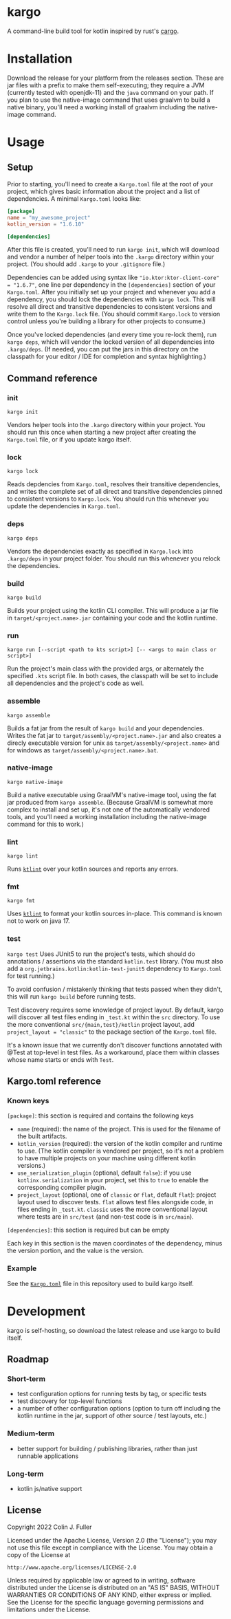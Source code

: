 # kargo

A command-line build tool for kotlin inspired by rust's [cargo](https://doc.rust-lang.org/cargo/).

# Installation

Download the release for your platform from the releases section. These are jar
files with a prefix to make them self-executing; they require a JVM (currently
tested with openjdk-11) and the `java` command on your path. If you plan to use
the native-image command that uses graalvm to build a native binary, you'll need
a working install of graalvm including the native-image command.

# Usage

## Setup

Prior to starting, you'll need to create a `Kargo.toml` file at the root of your
project, which gives basic information about the project and a list of
dependencies. A minimal `Kargo.toml` looks like:

```toml
[package]
name = "my_awesome_project"
kotlin_version = "1.6.10"

[dependencies]

```

After this file is created, you'll need to run `kargo init`, which will download
and vendor a number of helper tools into the `.kargo` directory within your
project. (You should add `.kargo` to your `.gitignore` file.)

Dependencies can be added using syntax like `"io.ktor:ktor-client-core" = "1.6.7"`,
one line per dependency in the `[dependencies]` section of your `Kargo.toml`.
After you initially set up your project and whenever you add a dependency, you
should lock the dependencies with `kargo lock`. This will resolve all direct and
transitive dependencies to consistent versions and write them to the
`Kargo.lock` file. (You should commit `Kargo.lock` to version control unless
you're building a library for other projects to consume.)

Once you've locked dependencies (and every time you re-lock them), run `kargo deps`,
which will vendor the locked version of all dependencies into `.kargo/deps`. (If
needed, you can put the jars in this directory on the classpath for your editor
/ IDE for completion and syntax highlighting.)

## Command reference

### init

`kargo init`

Vendors helper tools into the `.kargo` directory within your project. You should
run this once when starting a new project after creating the `Kargo.toml` file,
or if you update kargo itself.

### lock

`kargo lock`

Reads depdencies from `Kargo.toml`, resolves their transitive dependencies, and
writes the complete set of all direct and transitive dependencies pinned to
consistent versions to `Kargo.lock`. You should run this whenever you update the
dependencies in `Kargo.toml`.

### deps

`kargo deps`

Vendors the dependencies exactly as specified in `Kargo.lock` into `.kargo/deps`
in your project folder. You should run this whenever you relock the
dependencies.

### build

`kargo build`

Builds your project using the kotlin CLI compiler. This will produce a jar file
in `target/<project.name>.jar` containing your code and the kotlin runtime.

### run

`kargo run [--script <path to kts script>] [-- <args to main class or script>]`

Run the project's main class with the provided args, or alternately the
specified `.kts` script file. In both cases, the classpath will be set to
include all dependencies and the project's code as well.

### assemble

`kargo assemble`

Builds a fat jar from the result of `kargo build` and your dependencies. Writes
the fat jar to `target/assembly/<project.name>.jar` and also creates a direcly
executable version for unix as `target/assembly/<project.name>` and for windows
as `target/assembly/<project.name>.bat`.

### native-image

`kargo native-image`

Build a native executable using GraalVM's native-image tool, using the fat jar
produced from `kargo assemble`. (Because GraalVM is somewhat more complex to
install and set up, it's not one of the automatically vendored tools, and you'll
need a working installation including the native-image command for this to
work.)

### lint

`kargo lint`

Runs [`ktlint`](https://ktlint.github.io/) over your kotlin sources and reports
any errors.

### fmt

`kargo fmt`

Uses [`ktlint`](https://ktlint.github.io/) to format your kotlin sources
in-place. This command is known not to work on java 17.

### test

`kargo test`
Uses JUnit5 to run the project's tests, which should do annotations / assertions via the
standard `kotlin.test` library. (You must also add a
`org.jetbrains.kotlin:kotlin-test-junit5` dependency to `Kargo.toml` for test running.)

To avoid confusion / mistakenly thinking that tests passed when they didn't,
this will run `kargo build` before running tests.

Test discovery requires some knowledge of project layout. By default, kargo will
discover all test files ending in `_test.kt` within the `src` directory. To use
the more conventional `src/{main,test}/kotlin` project layout, add
`project_layout = "classic"` to the package section of the `Kargo.toml` file.

It's a known issue that we currently don't discover functions annotated with
@Test at top-level in test files. As a workaround, place them within classes
whose name starts or ends with `Test`.

## Kargo.toml reference

### Known keys

`[package]`: this section is required and contains the following keys

- `name` (required): the name of the project. This is used for the filename of
  the built artifacts.
- `kotlin_version` (required): the version of the kotlin compiler and runtime to
  use. (The kotlin compiler is vendored per project, so it's not a problem to have
  multiple projects on your machine using different kotlin versions.)
- `use_serialization_plugin` (optional, default `false`): if you use
  `kotlinx.serialization` in your project, set this to `true` to enable the
  corresponding compiler plugin.
- `project_layout` (optional, one of `classic` or `flat`, default `flat`): project
  layout used to discover tests. `flat` allows test files alongside code, in
  files ending in `_test.kt`. `classic` uses the more conventional layout where
  tests are in `src/test` (and non-test code is in `src/main`).

`[dependencies]`: this section is required but can be empty

Each key in this section is the maven coordinates of the dependency, minus the
version portion, and the value is the version.

### Example

See the [`Kargo.toml`](https://github.com/cjfuller/kargo/blob/main/Kargo.toml)
file in this repository used to build kargo itself.

# Development

kargo is self-hosting, so download the latest release and use kargo to build
itself.

## Roadmap

### Short-term

- test configuration options for running tests by tag, or specific tests
- test discovery for top-level functions
- a number of other configuration options (option to turn off including the
  kotlin runtime in the jar, support of other source / test layouts, etc.)

### Medium-term

- better support for building / publishing libraries, rather than just runnable
  applications

### Long-term

- kotlin js/native support

## License

Copyright 2022 Colin J. Fuller

Licensed under the Apache License, Version 2.0 (the "License");
you may not use this file except in compliance with the License.
You may obtain a copy of the License at

    http://www.apache.org/licenses/LICENSE-2.0

Unless required by applicable law or agreed to in writing, software
distributed under the License is distributed on an "AS IS" BASIS,
WITHOUT WARRANTIES OR CONDITIONS OF ANY KIND, either express or implied.
See the License for the specific language governing permissions and
limitations under the License.
